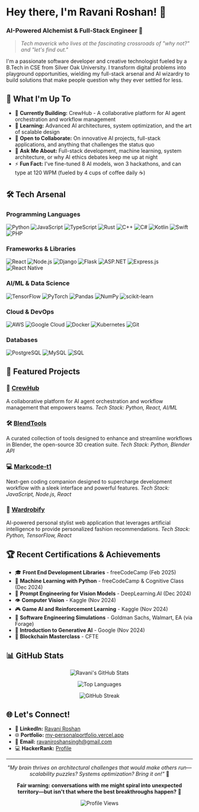 # Hey there, I'm Ravani Roshan! 👋

### AI-Powered Alchemist & Full-Stack Engineer 🚀

> *Tech maverick who lives at the fascinating crossroads of "why not?" and "let's find out."*

I'm a passionate software developer and creative technologist fueled by a B.Tech in CSE from Silver Oak University. I transform digital problems into playground opportunities, wielding my full-stack arsenal and AI wizardry to build solutions that make people question why they ever settled for less.

## 🎯 What I'm Up To

- 🔭 **Currently Building:** CrewHub - A collaborative platform for AI agent orchestration and workflow management
- 🌱 **Learning:** Advanced AI architectures, system optimization, and the art of scalable design
- 🤝 **Open to Collaborate:** On innovative AI projects, full-stack applications, and anything that challenges the status quo
- 💬 **Ask Me About:** Full-stack development, machine learning, system architecture, or why AI ethics debates keep me up at night
- ⚡ **Fun Fact:** I've fine-tuned 8 AI models, won 3 hackathons, and can type at 120 WPM (fueled by 4 cups of coffee daily ☕)

## 🛠️ Tech Arsenal

### Programming Languages
![Python](https://img.shields.io/badge/Python-3776AB?style=for-the-badge&logo=python&logoColor=white)
![JavaScript](https://img.shields.io/badge/JavaScript-F7DF1E?style=for-the-badge&logo=javascript&logoColor=black)
![TypeScript](https://img.shields.io/badge/TypeScript-007ACC?style=for-the-badge&logo=typescript&logoColor=white)
![Rust](https://img.shields.io/badge/Rust-000000?style=for-the-badge&logo=rust&logoColor=white)
![C++](https://img.shields.io/badge/C++-00599C?style=for-the-badge&logo=c%2B%2B&logoColor=white)
![C#](https://img.shields.io/badge/C%23-239120?style=for-the-badge&logo=c-sharp&logoColor=white)
![Kotlin](https://img.shields.io/badge/Kotlin-0095D5?style=for-the-badge&logo=kotlin&logoColor=white)
![Swift](https://img.shields.io/badge/Swift-FA7343?style=for-the-badge&logo=swift&logoColor=white)
![PHP](https://img.shields.io/badge/PHP-777BB4?style=for-the-badge&logo=php&logoColor=white)

### Frameworks & Libraries
![React](https://img.shields.io/badge/React-20232A?style=for-the-badge&logo=react&logoColor=61DAFB)
![Node.js](https://img.shields.io/badge/Node.js-43853D?style=for-the-badge&logo=node.js&logoColor=white)
![Django](https://img.shields.io/badge/Django-092E20?style=for-the-badge&logo=django&logoColor=white)
![Flask](https://img.shields.io/badge/Flask-000000?style=for-the-badge&logo=flask&logoColor=white)
![ASP.NET](https://img.shields.io/badge/ASP.NET-5C2D91?style=for-the-badge&logo=.net&logoColor=white)
![Express.js](https://img.shields.io/badge/Express.js-404D59?style=for-the-badge)
![React Native](https://img.shields.io/badge/React_Native-20232A?style=for-the-badge&logo=react&logoColor=61DAFB)

### AI/ML & Data Science
![TensorFlow](https://img.shields.io/badge/TensorFlow-FF6F00?style=for-the-badge&logo=tensorflow&logoColor=white)
![PyTorch](https://img.shields.io/badge/PyTorch-EE4C2C?style=for-the-badge&logo=pytorch&logoColor=white)
![Pandas](https://img.shields.io/badge/Pandas-150458?style=for-the-badge&logo=pandas&logoColor=white)
![NumPy](https://img.shields.io/badge/NumPy-013243?style=for-the-badge&logo=numpy&logoColor=white)
![scikit-learn](https://img.shields.io/badge/scikit--learn-F7931E?style=for-the-badge&logo=scikit-learn&logoColor=white)

### Cloud & DevOps
![AWS](https://img.shields.io/badge/AWS-232F3E?style=for-the-badge&logo=amazon-aws&logoColor=white)
![Google Cloud](https://img.shields.io/badge/Google_Cloud-4285F4?style=for-the-badge&logo=google-cloud&logoColor=white)
![Docker](https://img.shields.io/badge/Docker-2496ED?style=for-the-badge&logo=docker&logoColor=white)
![Kubernetes](https://img.shields.io/badge/Kubernetes-326CE5?style=for-the-badge&logo=kubernetes&logoColor=white)
![Git](https://img.shields.io/badge/Git-F05032?style=for-the-badge&logo=git&logoColor=white)

### Databases
![PostgreSQL](https://img.shields.io/badge/PostgreSQL-316192?style=for-the-badge&logo=postgresql&logoColor=white)
![MySQL](https://img.shields.io/badge/MySQL-00000F?style=for-the-badge&logo=mysql&logoColor=white)
![SQL](https://img.shields.io/badge/SQL-4479A1?style=for-the-badge&logo=postgresql&logoColor=white)

## 🚀 Featured Projects

### 🤖 [CrewHub](https://github.com/roshan-ravan)
A collaborative platform for AI agent orchestration and workflow management that empowers teams.
*Tech Stack: Python, React, AI/ML*

### 🛠️ [BlendTools](https://github.com/roshan-ravani)
A curated collection of tools designed to enhance and streamline workflows in Blender, the open-source 3D creation suite.
*Tech Stack: Python, Blender API*

### 💻 [Markcode-t1](https://github.com/roshan-ravani)
Next-gen coding companion designed to supercharge development workflow with a sleek interface and powerful features.
*Tech Stack: JavaScript, Node.js, React*

### 👗 [Wardrobify](https://github.com/RavaniRoshan/wardrobify-genius-08)
AI-powered personal stylist web application that leverages artificial intelligence to provide personalized fashion recommendations.
*Tech Stack: Python, TensorFlow, React*

## 🏆 Recent Certifications & Achievements

- 🎓 **Front End Development Libraries** - freeCodeCamp (Feb 2025)
- 🤖 **Machine Learning with Python** - freeCodeCamp & Cognitive Class (Dec 2024)
- 🎯 **Prompt Engineering for Vision Models** - DeepLearning.AI (Dec 2024)
- 👁️ **Computer Vision** - Kaggle (Nov 2024)
- 🎮 **Game AI and Reinforcement Learning** - Kaggle (Nov 2024)
- 🏢 **Software Engineering Simulations** - Goldman Sachs, Walmart, EA (via Forage)
- 🤖 **Introduction to Generative AI** - Google (Nov 2024)
- 🔗 **Blockchain Masterclass** - CFTE

## 📊 GitHub Stats

<div align="center">
  
![Ravani's GitHub Stats](https://github-readme-stats.vercel.app/api?username=RavaniRoshan&show_icons=true&theme=radical&hide_border=true)

![Top Languages](https://github-readme-stats.vercel.app/api/top-langs/?username=RavaniRoshan&layout=compact&theme=radical&hide_border=true)

![GitHub Streak](https://github-readme-streak-stats.herokuapp.com/?user=RavaniRoshan&theme=radical&hide_border=true)

</div>

## 🌐 Let's Connect!

- 💼 **LinkedIn:** [Ravani Roshan](https://www.linkedin.com/in/roshan-ravani-3a79882a3/)
- 🌐 **Portfolio:** [my-personalportfolio.vercel.app](https://my-personalportfolio.vercel.app/)
- 📧 **Email:** ravaniroshansingh@gmail.com
- 💻 **HackerRank:** [Profile](https://hackerrank.com/ravaniroshansingh)

---

<div align="center">

*"My brain thrives on architectural challenges that would make others run—scalability puzzles? Systems optimization? Bring it on!"* 💪

**Fair warning: conversations with me might spiral into unexpected territory—but isn't that where the best breakthroughs happen?** 🌟

![Profile Views](https://komarev.com/ghpvc/?username=roshan-ravani&color=blueviolet&style=flat-square&label=Profile+Views)

</div>
